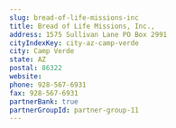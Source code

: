 ```yaml
---
slug: bread-of-life-missions-inc
title: Bread of Life Missions, Inc.,
address: 1575 Sullivan Lane PO Box 2991
cityIndexKey: city-az-camp-verde
city: Camp Verde
state: AZ
postal: 86322
website: 
phone: 928-567-6931
fax: 928-567-6931
partnerBank: true
partnerGroupId: partner-group-11
---
```

